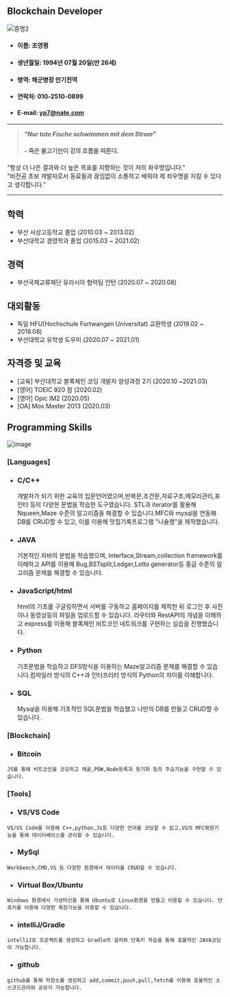 ## Blockchain Developer #
![증명2](https://user-images.githubusercontent.com/80379900/110737822-745b7c00-8271-11eb-8bcb-42c542b24790.jpg)
  
  * #### 이름: 조영평
  * #### 생년월일: 1994년 07월 20일(만 26세)
  * #### 병역: 해군병장 만기전역
  * #### 연락처: 010-2510-0899
  * #### E-mail: yp7@nate.com    

    
  ---
  >***"Nur tote Fische schwimmen mit dem Strom"***
  >
  >#### - 죽은 물고기만이 강의 흐름을 따른다. ####
  
  "항상 더 나은 결과와 더 높은 목표를 지향하는 것이 저의 좌우명입니다."  
  "비전공 초보 개발자로서 동료들과 끊임없이 소통하고 배워야 제 좌우명을 지킬 수 있다고 생각합니다."
  
  ---  



  ## 학력
  * 부산 사상고등학교 졸업 (2010.03 ~ 2013.02)
  * 부산대학교 경영학과 졸업 (2015.03 ~ 2021.02)


  ## 경력
  * 부산국제교류재단 유라시아 협력팀 인턴 (2020.07 ~ 2020.08)
  
  
  ## 대외활동
  * 독일 HFU(Hochschule Furtwangen Universitat) 교환학생 (2019.02 ~ 2019.08)
  * 부산대학교 유학생 도우미 (2020.07 ~ 2021.01)
  
  
  ## 자격증 및 교육
  * [교육] 부산대학교 블록체인 코딩 개발자 양성과정 2기 (2020.10 ~2021.03)
  * [영어] TOEIC 920 점 (2020.02)
  * [영어] Opic IM2 (2020.05)
  * [OA] Mos Master 2013 (2020.03)

  
  ## Programming Skills
  ![image](https://user-images.githubusercontent.com/80379900/110747182-4f6f0500-8281-11eb-969a-27a96f246fe0.png)
  ### [Languages]
  
  * ### C/C++ ### 
  
    개발자가 되기 위한 교육의 입문언어였으며,반복문,조건문,자료구조,메모리관리,포인터 등의 다양한 문법을 학습한 도구였습니다.
    STL과 iterator를 활용해 Nqueen,Maze 수준의 알고리즘을 해결할 수 있습니다.MFC와 mysql을 연동해 DB를 CRUD할 수 있고, 
    이를 이용해 맛집기록프로그램 "나슐랭"을 제작했습니다.
    
  * ### JAVA ###

    기본적인 자바의 문법을 학습했으며, Interface,Stream,collection framework를 이해하고 API를 이용해 Bug,BSTsplit,Ledger,Lotto generator등
    중급 수준의 알고리즘 문제를 해결할 수 있습니다. 
  
  * ### JavaScript/html ###

    html의 기초를 구글링하면서 서버를 구동하고 홈페이지를 제작한 뒤 로그인 후 사진이나 동영상등의 파일을 업로드할 수 있습니다.
    라우터와 RestAPI의 개념을 이해하고 express를 이용해 블록체인 비트코인 네트워크를 구현하는 실습을 진행했습니다.
   
  * ### Python ###

    기초문법을 학습하고 DFS방식을 이용하는 Maze알고리즘 문제를 해결할 수 있습니다.컴파일러 방식의 C++과 인터프리터 방식의 Python의 차이를 이해합니다.
  
  * ### SQL ###

    Mysql을 이용해 기초적인 SQL문법을 학습했고 나만의 DB를 만들고 CRUD할 수 있습니다.
    
   ### [Blockchain]
   
   * ### Bitcoin ###

    JS를 통해 비트코인을 코딩하고 채굴,POW,Node등록과 동기화 등의 주요기능을 구현할 수 있습니다.
   
   ### [Tools]
   
   * ### VS/VS Code ###

    VS/VS Code를 이용해 C++,python,Js등 다양한 언어를 코딩할 수 있고,VS의 MFC확장기능을 통해 데이터베이스를 관리할 수 있습니다.

   * ### MySql ###

    Workbench,CMD,VS 등 다양한 환경에서 데이터를 CRUD할 수 있습니다.
  
   * ### Virtual Box/Ubuntu ###

    Windows 환경에서 가상머신을 통해 Ubuntu로 Linux환경을 만들고 이용할 수 있습니다. 단축키를 이용해 다양한 확장기능을 이용할 수 있습니다.
   
   * ### intelliJ/Gradle ###

    intelliJ로 프로젝트를 생성하고 Gradle의 설치와 단축키 학습을 통해 효율적인 JAVA코딩이 가능합니다.
   
   * ### github ###

    github를 통해 저장소를 생성하고 add,commit,push,pull,fetch를 이용해 효율적인 소스코드관리와 공유가 가능합니다.

    

